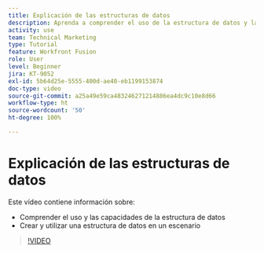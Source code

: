 ```yaml
---
title: Explicación de las estructuras de datos
description: Aprenda a comprender el uso de la estructura de datos y las capacidades, y a crear y utilizar una estructura de datos dentro de un escenario, todo en  [!DNL Adobe Workfront Fusion].
activity: use
team: Technical Marketing
type: Tutorial
feature: Workfront Fusion
role: User
level: Beginner
jira: KT-9052
exl-id: 5b64d25e-5555-400d-ae40-eb1199153874
doc-type: video
source-git-commit: a25a49e59ca483246271214886ea4dc9c10e8d66
workflow-type: ht
source-wordcount: '50'
ht-degree: 100%

---
```


# Explicación de las estructuras de datos

Este vídeo contiene información sobre:

* Comprender el uso y las capacidades de la estructura de datos
* Crear y utilizar una estructura de datos en un escenario

>[!VIDEO](https://video.tv.adobe.com/v/335293/?quality=12&learn=on)
